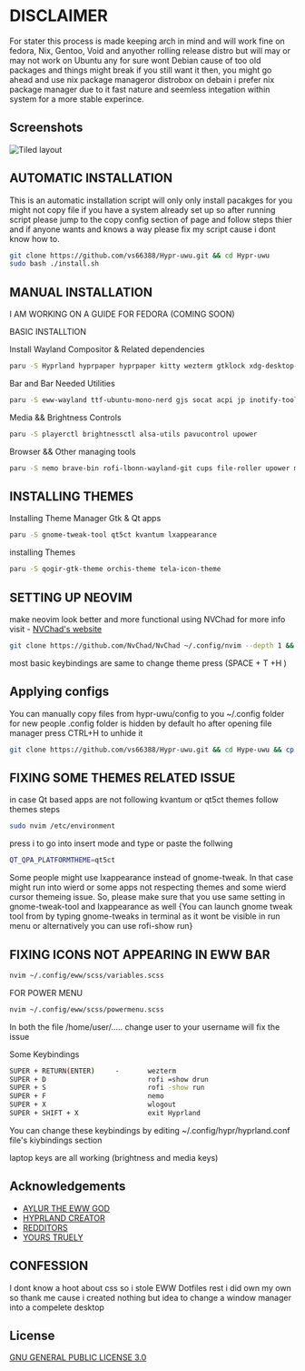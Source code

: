 
# DISCLAIMER

For stater this process is made keeping arch in mind and will work fine on fedora, Nix, Gentoo, Void and anyother rolling release distro but will may or may not work on Ubuntu any for sure wont Debian cause of too old packages and things might break if you still want it then, you might go ahead and use nix package manageror distrobox  on debain i prefer nix package manager due to it fast nature and seemless integation within system for a more stable experince.


    
## Screenshots

![Tiled layout](https://github.com/vs66388/Hypr-uwu/blob/main/Screenshots/Tiled%20Layout.png)
## AUTOMATIC INSTALLATION
This is an automatic installation script will only only install pacakges for you might not copy file if you have a system already set up so after running script please jump to the copy config section of page and follow steps thier and if anyone wants and knows a way please fix my script cause i dont know how to.
```bash
git clone https://github.com/vs66388/Hypr-uwu.git && cd Hypr-uwu
sudo bash ./install.sh
```

## MANUAL INSTALLATION

I AM WORKING ON A GUIDE FOR FEDORA (COMING SOON)

BASIC INSTALLTION

Install Wayland Compositor & Related dependencies

```bash
paru -S Hyprland hyprpaper hyprpaper kitty wezterm gtklock xdg-desktop-portal-hyptland qt5-wayland qt6-wayland wayland   
  ```

Bar and Bar Needed Utilities

```bash
paru -S eww-wayland ttf-ubuntu-mono-nerd gjs socat acpi jp inotify-tools bluez gnome-bluetooth-3.0 gtk3 wl-clipboard blueberry polkit-kde-agent
```
Media && Brightness Controls

```bash
paru -S playerctl brightnessctl alsa-utils pavucontrol upower
```

Browser && Other managing tools
```bash
paru -S nemo brave-bin rofi-lbonn-wayland-git cups file-roller upower mpv imv nvim gedit gotop-bin htop neofetch flatpak stacer
```


## INSTALLING THEMES 

Installing Theme Manager Gtk & Qt apps

```bash
paru -S gnome-tweak-tool qt5ct kvantum lxappearance
```

installing Themes
```bash
paru -S qogir-gtk-theme orchis-theme tela-icon-theme 
```

## SETTING UP NEOVIM
make neovim look better and more functional using NVChad for more info visit  - [NVChad's website](https://nvchad.com/)

```bash
git clone https://github.com/NvChad/NvChad ~/.config/nvim --depth 1 && nvim
```

most basic keybindings are same 
to change theme press (SPACE + T +H )

## Applying configs
You can manually copy files from hypr-uwu/config to you ~/.config folder for new people .config folder is hidden by default ho after opening file manager press CTRL+H to unhide it
```bash
git clone https://github.com/vs66388/Hypr-uwu.git && cd Hype-uwu && cp -R config/* ~/.config/
```
## FIXING SOME THEMES RELATED ISSUE

in  case Qt based apps  are not following kvantum or qt5ct themes follow themes steps

```bash
sudo nvim /etc/environment
```

press i to go into insert mode and type or paste the follwing 

```bash
QT_QPA_PLATFORMTHEME=qt5ct
```

Some people might use lxappearance instead of gnome-tweak. In that case might run into wierd or some apps not respecting themes and some wierd cursor themeing issue. So, please make sure that you use same setting in gnome-tweak-tool and lxappearance as well {You can launch gnome tweak tool from by typing gnome-tweaks in terminal as it wont be visible in run menu or alternatively you can use rofi-show run}

## FIXING ICONS NOT APPEARING IN EWW BAR 

```bash
nvim ~/.config/eww/scss/variables.scss 
```
FOR POWER MENU

```bash
nvim ~/.config/eww/scss/powermenu.scss
```

In both the file /home/user/..... change user to your username will fix the
issue  

Some Keybindings


```bash
SUPER + RETURN(ENTER)     -       wezterm
SUPER + D                         rofi =show drun
SUPER + S                         rofi -show run
SUPER + F                         nemo
SUPER + X                         wlogout
SUPER + SHIFT + X                 exit Hyprland
```
You can change these keybindings by editing ~/.config/hypr/hyprland.conf  file's kiybindings section 

laptop keys are all working (brightness and media keys)


## Acknowledgements

 - [AYLUR THE EWW GOD](https://github.com/Aylur)
 - [HYPRLAND CREATOR](https://github.com/vaxerski)
 - [REDDITORS](www.reddit.com/r/unixporn)
 - [YOURS TRUELY](https://github.com/vs66388)



##  CONFESSION

I dont know a hoot about css so i stole EWW Dotfiles rest i did own my own so thank me cause i created nothing but idea to change a window manager into a compelete desktop 


## License

[GNU GENERAL PUBLIC LICENSE 3.0](https://en.wikipedia.org/wiki/GNU_General_Public_License)


